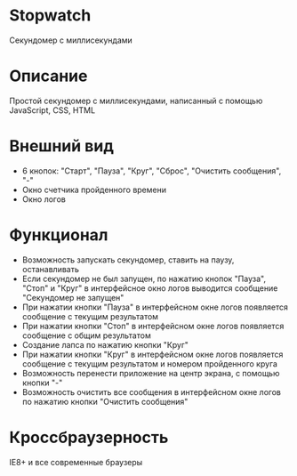 # Stopwatch
Секундомер с миллисекундами
# Описание
Простой секундомер с миллисекундами, написанный с помощью JavaScript, CSS, HTML
# Внешний вид
- 6 кнопок: "Старт", "Пауза", "Круг", "Сброс", "Очистить сообщения", "-"
- Окно счетчика пройденного времени
- Окно логов
# Функционал
- Возможность запускать секундомер, ставить на паузу, останавливать
- Если секундомер не был запущен, по нажатию кнопок "Пауза", "Стоп" и "Круг" в интерфейсное окно логов выводится сообщение "Секундомер не запущен"
- При нажатии кнопки "Пауза" в интерфейсном окне логов появляется сообщение с текущим результатом
- При нажатии кнопки "Стоп" в интерфейсном окне логов появляется сообщение с общим результатом 
- Создание лапса по нажатию кнопки "Круг"
- При нажатии кнопки "Круг" в интерфейсном окне логов появляется сообщение с текущим результатом и номером пройденного круга
- Возможность перенести приложение на центр экрана, с помощью кнопки "-"
- Возможность очистить все сообщения в интерфейсном окне логов по нажатию кнопки "Очистить сообщения"
# Кроссбраузерность
IE8+ и все современные браузеры
